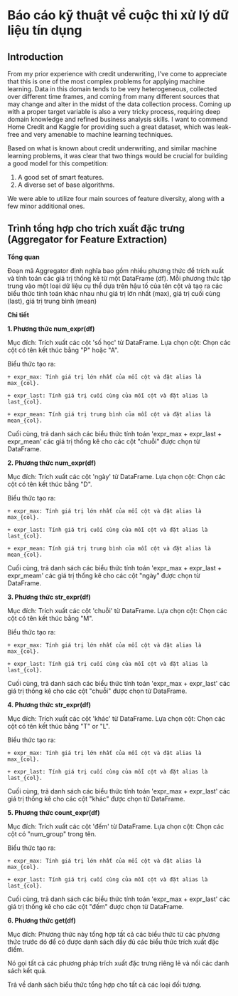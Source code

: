 # Báo cáo kỹ thuật về cuộc thi xử lý dữ liệu tín dụng

## Introduction

From my prior experience with credit underwriting, I’ve come to appreciate that this is one of the most complex problems for applying machine learning. Data in this domain tends to be very heterogeneous, collected over different time frames, and coming from many different sources that may change and alter in the midst of the data collection process. Coming up with a proper target variable is also a very tricky process, requiring deep domain knowledge and refined business analysis skills. I want to commend Home Credit and Kaggle for providing such a great dataset, which was leak-free and very amenable to machine learning techniques.

Based on what is known about credit underwriting, and similar machine learning problems, it was clear that two things would be crucial for building a good model for this competition:
1. A good set of smart features.
2. A diverse set of base algorithms.

We were able to utilize four main sources of feature diversity, along with a few minor additional ones.


## Trình tổng hợp cho trích xuất đặc trưng  (Aggregator for Feature Extraction)
__Tổng quan__

Đoạn mã Aggregator định nghĩa bao gồm nhiều phương thức để trích xuất và tính toán các giá trị thống kê từ một DataFrame (df). Mỗi phương thức tập trung vào một loại dữ liệu cụ thể dựa trên hậu tố của tên cột và tạo ra các biểu thức tính toán khác nhau như giá trị lớn nhất (max), giá trị cuối cùng (last), giá trị trung bình (mean)

__Chi tiết__ 

**1. Phương thức num_expr(df)**

Mục đích: Trích xuất các cột 'số học' từ DataFrame.
Lựa chọn cột: Chọn các cột có tên kết thúc bằng "P" hoặc "A".

Biểu thức tạo ra:

    + expr_max: Tính giá trị lớn nhất của mỗi cột và đặt alias là max_{col}.

    + expr_last: Tính giá trị cuối cùng của mỗi cột và đặt alias là last_{col}.
    
    + expr_mean: Tính giá trị trung bình của mỗi cột và đặt alias là mean_{col}.

Cuối cùng, trả danh sách các biểu thức tính toán 'expr_max + expr_last + expr_mean' các giá trị thống kê cho các cột "chuỗi" được chọn từ DataFrame. 
 

**2. Phương thức num_expr(df)**

Mục đích: Trích xuất các cột 'ngày' từ DataFrame.
Lựa chọn cột: Chọn các cột có tên kết thúc bằng "D".

Biểu thức tạo ra:

    + expr_max: Tính giá trị lớn nhất của mỗi cột và đặt alias là max_{col}.

    + expr_last: Tính giá trị cuối cùng của mỗi cột và đặt alias là last_{col}.
    
    + expr_mean: Tính giá trị trung bình của mỗi cột và đặt alias là mean_{col}.

Cuối cùng, trả danh sách các biểu thức tính toán 'expr_max + expr_last + expr_meam' các giá trị thống kê cho các cột "ngày" được chọn từ DataFrame. 

**3. Phương thức str_expr(df)**

Mục đích: Trích xuất các cột 'chuỗi' từ DataFrame.
Lựa chọn cột: Chọn các cột có tên kết thúc bằng "M".

Biểu thức tạo ra:

    + expr_max: Tính giá trị lớn nhất của mỗi cột và đặt alias là max_{col}.

    + expr_last: Tính giá trị cuối cùng của mỗi cột và đặt alias là last_{col}.

Cuối cùng, trả danh sách các biểu thức tính toán 'expr_max + expr_last' các giá trị thống kê cho các cột "chuỗi" được chọn từ DataFrame. 

**4. Phương thức str_expr(df)**

Mục đích: Trích xuất các cột 'khác' từ DataFrame.
Lựa chọn cột: Chọn các cột có tên kết thúc bằng "T" or "L".

Biểu thức tạo ra:

    + expr_max: Tính giá trị lớn nhất của mỗi cột và đặt alias là max_{col}.

    + expr_last: Tính giá trị cuối cùng của mỗi cột và đặt alias là last_{col}.

Cuối cùng, trả danh sách các biểu thức tính toán 'expr_max + expr_last' các giá trị thống kê cho các cột "khác" được chọn từ DataFrame. 

**5. Phương thức count_expr(df)**


Mục đích: Trích xuất các cột 'đếm' từ DataFrame.
Lựa chọn cột: Chọn các cột có "num_group" trong tên.

Biểu thức tạo ra:

    + expr_max: Tính giá trị lớn nhất của mỗi cột và đặt alias là max_{col}.

    + expr_last: Tính giá trị cuối cùng của mỗi cột và đặt alias là last_{col}.

 Cuối cùng, trả danh sách các biểu thức tính toán 'expr_max + expr_last' các giá trị thống kê cho các cột "đếm" được chọn từ DataFrame. 

**6. Phương thức get(df)**

Mục đích: Phương thức này tổng hợp tất cả các biểu thức từ các phương thức trước đó để có được danh sách đầy đủ các biểu thức trích xuất đặc điểm.

Nó gọi tất cả các phương pháp trích xuất đặc trưng riêng lẻ và nối các danh sách kết quả.

Trả về danh sách biểu thức tổng hợp cho tất cả các loại đối tượng.
